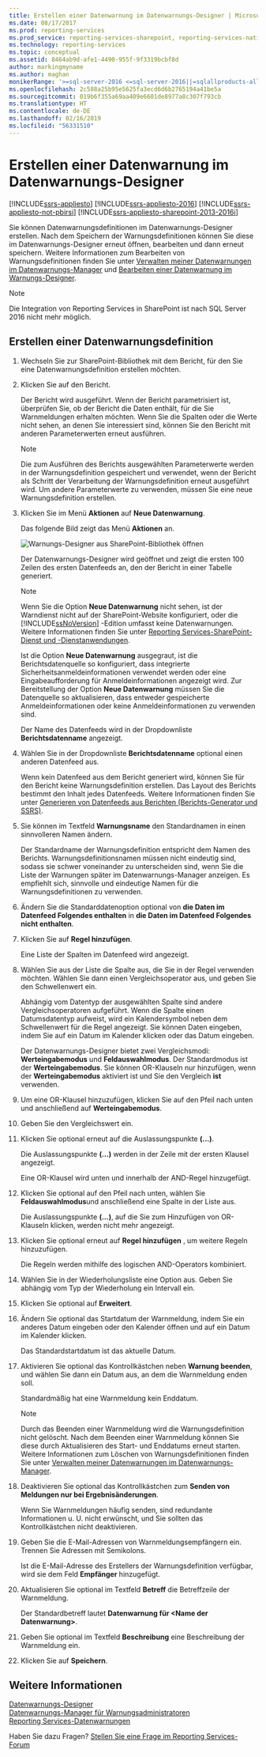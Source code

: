 ```yaml
---
title: Erstellen einer Datenwarnung im Datenwarnungs-Designer | Microsoft-Dokumentation
ms.date: 08/17/2017
ms.prod: reporting-services
ms.prod_service: reporting-services-sharepoint, reporting-services-native
ms.technology: reporting-services
ms.topic: conceptual
ms.assetid: 8464ab9d-afe1-4490-955f-9f3319bcbf8d
author: markingmyname
ms.author: maghan
monikerRange: '>=sql-server-2016 <=sql-server-2016||=sqlallproducts-allversions'
ms.openlocfilehash: 2c588a25b95e5625fa3ecd6d6b2765194a41be5a
ms.sourcegitcommit: 019b6f355a69aa409e6601de8977a8c307f793cb
ms.translationtype: HT
ms.contentlocale: de-DE
ms.lasthandoff: 02/16/2019
ms.locfileid: "56331510"
---
```

# <a name="create-a-data-alert-in-data-alert-designer"></a>Erstellen einer Datenwarnung im Datenwarnungs-Designer

[!INCLUDE[ssrs-appliesto](../includes/ssrs-appliesto.md)] [!INCLUDE[ssrs-appliesto-2016](../includes/ssrs-appliesto-2016.md)] [!INCLUDE[ssrs-appliesto-not-pbirsi](../includes/ssrs-appliesto-not-pbirs.md)] [!INCLUDE[ssrs-appliesto-sharepoint-2013-2016i](../includes/ssrs-appliesto-sharepoint-2013-2016.md)]

Sie können Datenwarnungsdefinitionen im Datenwarnungs-Designer erstellen. Nach dem Speichern der Warnungsdefinitionen können Sie diese im Datenwarnungs-Designer erneut öffnen, bearbeiten und dann erneut speichern. Weitere Informationen zum Bearbeiten von Warnungsdefinitionen finden Sie unter [Verwalten meiner Datenwarnungen im Datenwarnungs-Manager](../reporting-services/manage-my-data-alerts-in-data-alert-manager.md) und [Bearbeiten einer Datenwarnung im Warnungs-Designer](../reporting-services/edit-a-data-alert-in-alert-designer.md).

> [!NOTE]
> Die Integration von Reporting Services in SharePoint ist nach SQL Server 2016 nicht mehr möglich.

## <a name="create-a-data-alert-definition"></a>Erstellen einer Datenwarnungsdefinition
 
1.  Wechseln Sie zur SharePoint-Bibliothek mit dem Bericht, für den Sie eine Datenwarnungsdefinition erstellen möchten.  
  
2.  Klicken Sie auf den Bericht.  
  
     Der Bericht wird ausgeführt. Wenn der Bericht parametrisiert ist, überprüfen Sie, ob der Bericht die Daten enthält, für die Sie Warnmeldungen erhalten möchten. Wenn Sie die Spalten oder die Werte nicht sehen, an denen Sie interessiert sind, können Sie den Bericht mit anderen Parameterwerten erneut ausführen.  
  
    > [!NOTE]  
    >  Die zum Ausführen des Berichts ausgewählten Parameterwerte werden in der Warnungsdefinition gespeichert und verwendet, wenn der Bericht als Schritt der Verarbeitung der Warnungsdefinition erneut ausgeführt wird. Um andere Parameterwerte zu verwenden, müssen Sie eine neue Warnungsdefinition erstellen.  
  
3.  Klicken Sie im Menü **Aktionen** auf **Neue Datenwarnung**.  
  
     Das folgende Bild zeigt das Menü **Aktionen** an.  
  
     ![Warnungs-Designer aus SharePoint-Bibliothek öffnen](../reporting-services/media/rs-openalertdesigneriw.gif "Open Alert Designer from SharePoint library")  
  
     Der Datenwarnungs-Designer wird geöffnet und zeigt die ersten 100 Zeilen des ersten Datenfeeds an, den der Bericht in einer Tabelle generiert.  
  
    > [!NOTE]  
    >  Wenn Sie die Option **Neue Datenwarnung** nicht sehen, ist der Warndienst nicht auf der SharePoint-Website konfiguriert, oder die [!INCLUDE[ssNoVersion](../includes/ssnoversion-md.md)] -Edition umfasst keine Datenwarnungen. Weitere Informationen finden Sie unter [Reporting Services-SharePoint-Dienst und -Dienstanwendungen](../reporting-services/report-server-sharepoint/reporting-services-sharepoint-service-and-service-applications.md).  
    >   
    >  Ist die Option **Neue Datenwarnung** ausgegraut, ist die Berichtsdatenquelle so konfiguriert, dass integrierte Sicherheitsanmeldeinformationen verwendet werden oder eine Eingabeaufforderung für Anmeldeinformationen angezeigt wird. Zur Bereitstellung der Option **Neue Datenwarnung** müssen Sie die Datenquelle so aktualisieren, dass entweder gespeicherte Anmeldeinformationen oder keine Anmeldeinformationen zu verwenden sind.  
  
     Der Name des Datenfeeds wird in der Dropdownliste **Berichtsdatenname** angezeigt.  
  
4.  Wählen Sie in der Dropdownliste **Berichtsdatenname** optional einen anderen Datenfeed aus.  
  
     Wenn kein Datenfeed aus dem Bericht generiert wird, können Sie für den Bericht keine Warnungsdefinition erstellen. Das Layout des Berichts bestimmt den Inhalt jedes Datenfeeds. Weitere Informationen finden Sie unter [Generieren von Datenfeeds aus Berichten (Berichts-Generator und SSRS)](../reporting-services/report-builder/generating-data-feeds-from-reports-report-builder-and-ssrs.md).  
  
5.  Sie können im Textfeld **Warnungsname** den Standardnamen in einen sinnvolleren Namen ändern.  
  
     Der Standardname der Warnungsdefinition entspricht dem Namen des Berichts. Warnungsdefinitionsnamen müssen nicht eindeutig sind, sodass sie schwer voneinander zu unterscheiden sind, wenn Sie die Liste der Warnungen später im Datenwarnungs-Manager anzeigen. Es empfiehlt sich, sinnvolle und eindeutige Namen für die Warnungsdefinitionen zu verwenden.  
  
6.  Ändern Sie die Standarddatenoption optional von **die Daten im Datenfeed Folgendes enthalten** in **die Daten im Datenfeed Folgendes nicht enthalten**.  
  
7.  Klicken Sie auf **Regel hinzufügen**.  
  
     Eine Liste der Spalten im Datenfeed wird angezeigt.  
  
8.  Wählen Sie aus der Liste die Spalte aus, die Sie in der Regel verwenden möchten. Wählen Sie dann einen Vergleichsoperator aus, und geben Sie den Schwellenwert ein.  
  
     Abhängig vom Datentyp der ausgewählten Spalte sind andere Vergleichsoperatoren aufgeführt. Wenn die Spalte einen Datumsdatentyp aufweist, wird ein Kalendersymbol neben dem Schwellenwert für die Regel angezeigt. Sie können Daten eingeben, indem Sie auf ein Datum im Kalender klicken oder das Datum eingeben.  
  
     Der Datenwarnungs-Designer bietet zwei Vergleichsmodi: **Werteingabemodus** und **Feldauswahlmodus**. Der Standardmodus ist der **Werteingabemodus**. Sie können OR-Klauseln nur hinzufügen, wenn der **Werteingabemodus** aktiviert ist und Sie den Vergleich **ist** verwenden.  
  
9. Um eine OR-Klausel hinzuzufügen, klicken Sie auf den Pfeil nach unten und anschließend auf **Werteingabemodus**.  
  
10. Geben Sie den Vergleichswert ein.  
  
11. Klicken Sie optional erneut auf die Auslassungspunkte **(...)**.  
  
     Die Auslassungspunkte **(...)** werden in der Zeile mit der ersten Klausel angezeigt.  
  
     Eine OR-Klausel wird unten und innerhalb der AND-Regel hinzugefügt.  
  
12. Klicken Sie optional auf den Pfeil nach unten, wählen Sie **Feldauswahlmodus**und anschließend eine Spalte in der Liste aus.  
  
     Die Auslassungspunkte **(...)**, auf die Sie zum Hinzufügen von OR-Klauseln klicken, werden nicht mehr angezeigt.  
  
13. Klicken Sie optional erneut auf **Regel hinzufügen** , um weitere Regeln hinzuzufügen.  
  
     Die Regeln werden mithilfe des logischen AND-Operators kombiniert.  
  
14. Wählen Sie in der Wiederholungsliste eine Option aus. Geben Sie abhängig vom Typ der Wiederholung ein Intervall ein.  
  
15. Klicken Sie optional auf **Erweitert**.  
  
16. Ändern Sie optional das Startdatum der Warnmeldung, indem Sie ein anderes Datum eingeben oder den Kalender öffnen und auf ein Datum im Kalender klicken.  
  
     Das Standardstartdatum ist das aktuelle Datum.  
  
17. Aktivieren Sie optional das Kontrollkästchen neben **Warnung beenden**, und wählen Sie dann ein Datum aus, an dem die Warnmeldung enden soll.  
  
     Standardmäßig hat eine Warnmeldung kein Enddatum.  
  
    > [!NOTE]  
    >  Durch das Beenden einer Warnmeldung wird die Warnungsdefinition nicht gelöscht. Nach dem Beenden einer Warnmeldung können Sie diese durch Aktualisieren des Start- und Enddatums erneut starten. Weitere Informationen zum Löschen von Warnungsdefinitionen finden Sie unter [Verwalten meiner Datenwarnungen im Datenwarnungs-Manager](../reporting-services/manage-my-data-alerts-in-data-alert-manager.md).  
  
18. Deaktivieren Sie optional das Kontrollkästchen zum **Senden von Meldungen nur bei Ergebnisänderungen**.  
  
     Wenn Sie Warnmeldungen häufig senden, sind redundante Informationen u. U. nicht erwünscht, und Sie sollten das Kontrollkästchen nicht deaktivieren.  
  
19. Geben Sie die E-Mail-Adressen von Warnmeldungsempfängern ein. Trennen Sie Adressen mit Semikolons.  
  
     Ist die E-Mail-Adresse des Erstellers der Warnungsdefinition verfügbar, wird sie dem Feld **Empfänger** hinzugefügt.  
  
20. Aktualisieren Sie optional im Textfeld **Betreff** die Betreffzeile der Warnmeldung.  
  
     Der Standardbetreff lautet **Datenwarnung für \<Name der Datenwarnung>**.  
  
21. Geben Sie optional im Textfeld **Beschreibung** eine Beschreibung der Warnmeldung ein.  
  
22. Klicken Sie auf **Speichern**.  

## <a name="see-also"></a>Weitere Informationen

[Datenwarnungs-Designer](../reporting-services/data-alert-designer.md)   
[Datenwarnungs-Manager für Warnungsadministratoren](../reporting-services/data-alert-manager-for-alerting-administrators.md)   
[Reporting Services-Datenwarnungen](../reporting-services/reporting-services-data-alerts.md)  

Haben Sie dazu Fragen? [Stellen Sie eine Frage im Reporting Services-Forum](https://go.microsoft.com/fwlink/?LinkId=620231)
